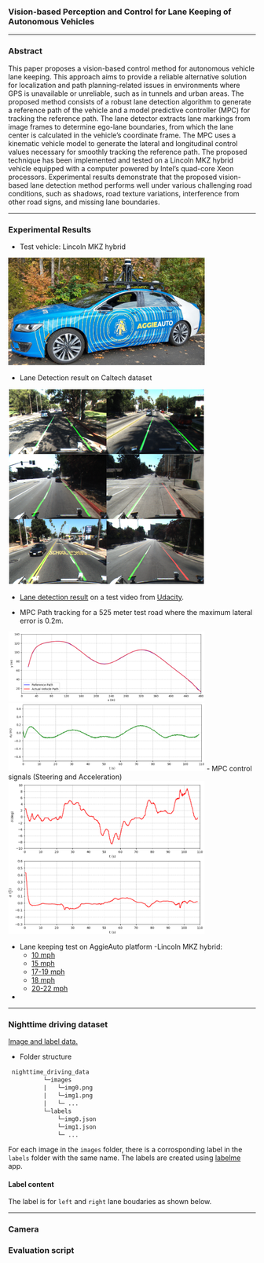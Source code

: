 ### Vision-based Perception and Control for Lane Keeping of Autonomous Vehicles
 ----
### Abstract
This paper proposes a vision-based control method for autonomous vehicle lane keeping. This approach aims to provide a reliable alternative solution for localization and path planning-related issues in environments where GPS is unavailable or unreliable, such as in tunnels and urban areas. The proposed method consists of a robust lane detection algorithm to generate a reference path of the vehicle and a model predictive controller (MPC) for tracking the reference path. The lane detector extracts lane markings from image frames to determine ego-lane boundaries, from which the lane center is calculated in the vehicle’s coordinate frame. The MPC uses a kinematic vehicle model to generate the lateral and longitudinal control values necessary for smoothly tracking the reference path. The proposed technique has  been implemented and tested on a Lincoln MKZ hybrid vehicle equipped with a computer powered by Intel’s quad-core Xeon processors. Experimental results demonstrate that the proposed vision-based lane detection method performs well under various challenging road conditions, such as shadows, road texture variations, interference from other road signs, and missing lane boundaries.  
 
----
### Experimental Results
- Test vehicle: Lincoln MKZ hybrid
 <img src="/images/lincoln_mkz.jpg" width="400" /> 

- Lane Detection result on Caltech dataset
 <img src="/images/caltech_output.png" width="400" /> 

- <a target="_blank" href="https://drive.google.com/file/d/1ngpegivYYYi-MNU1f1ENg10IcjexBM1c/view?usp=share_link"> Lane detection result</a> on a test video from [Udacity](https://github.com/udacity/CarND-Advanced-Lane-Lines). 

- MPC Path tracking for a 525 meter test road where the maximum lateral error is 0.2m.
 <img src="/images/path_tracking.png" width="400" />
 <img src="/images/pos_error.png" width="400" /> 
- MPC control signals (Steering and Acceleration)
 <img src="/images/actuator_output.png" width="400" /> 
 
 
- Lane keeping test on AggieAuto platform -Lincoln MKZ hybrid:
  - <a target="_blank" href="https://drive.google.com/file/d/1yPO2pz2oI7kPlyG4CvHWLIBVwqPX6npS/view?usp=share_link"> 10 mph </a>
  - <a target="_blank" href="https://drive.google.com/file/d/1JLlLjxpWWoN2B_klsbc9Sdpz_Ov8sHTV/view?usp=share_link"> 15 mph </a>
  - <a target="_blank" href="https://drive.google.com/file/d/1JIadkfWS8ncQwKYNGoMUn8n9EcTvHX1x/view?usp=share_link"> 17-19 mph </a>
  - <a target="_blank" href="https://drive.google.com/file/d/1WQVJX6qEgZQv_oPNKTs0gPPxK81JA_Bo/view?usp=share_link"> 18 mph </a>
  - <a target="_blank" href="https://drive.google.com/file/d/1Dovhesq5M89a4QSf4PgNxD97uBW9ixFA/view?usp=share_link"> 20-22 mph </a>
- 
 ----
### Nighttime driving dataset
  <a target="_blank" href="https://drive.google.com/drive/folders/1QKEVOJP5nu5cNQ6HzNiZvBkv_AMhHk1i?usp=share_link">Image and label data.</a>
- Folder structure
```
 nighttime_driving_data
          └─images
          |   └─img0.png
          |   └─img1.png
          |   └─ ...
          └─labels
              └─img0.json
              └─img1.json
              └─ ...
```
For each image in the ```images``` folder, there is a corrosponding label in the ```labels``` folder with the same name.
The labels are created using [labelme](https://github.com/wkentaro/labelme.git) app.
#### Label content
  The label is for ```left``` and ```right``` lane boudaries as shown below.

---
### Camera

<!-- ### Camera calibration
Intrinsic calibration matrices are the following. 
* The images in the dataset are already corrected.
```
## Camera Matrix
cam_mtx = np.array([[2.07260223e+03, 0.00000000e+00, 8.25522002e+02],
                    [0.00000000e+00, 2.07577055e+03, 4.92533698e+02],
                    [0.00000000e+00, 0.00000000e+00, 1.00000000e+00]
                  ])

## Distortion coefficients
dist_coeff =np.array([[-0.60676022,  0.49186421,  0.00113308,  0.01104831, -0.45043961]])


## Refined camera matrix obtained by OpenCV's getOptimalNewCameraMatrix()
refined_cam_mtx = np.array([[1.75234119e+03, 0.00000000e+00, 7.96353770e+02],
                            [0.00000000e+00, 1.98220215e+03, 4.88376415e+02],
                            [0.00000000e+00, 0.00000000e+00, 1.00000000e+00]
                          ])
```
 -->
### Evaluation script
### 

